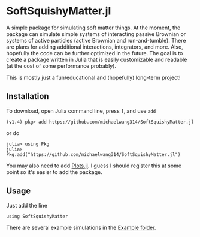 # SoftSquishyMatter.jl
A simple package for simulating soft matter things.  At the moment, the package can simulate simple systems of interacting passive Brownian or systems of active particles (active Brownian and run-and-tumble).  There are plans for adding additional interactions, integrators, and more.  Also, hopefully the code can be further optimized in the future.  The goal is to create a package written in Julia that is easily customizable and readable (at the cost of some performance probably).

This is mostly just a fun/educational and (hopefully) long-term project!

## Installation
To download, open Julia command line, press `]`, and use `add`
```
(v1.4) pkg> add https://github.com/michaelwang314/SoftSquishyMatter.jl
```
or do
```
julia> using Pkg
julia> Pkg.add("https://github.com/michaelwang314/SoftSquishyMatter.jl")
```
You may also need to add [Plots.jl](http://docs.juliaplots.org/latest/).  I guess I should register this at some point so it's easier to add the package.

## Usage
Just add the line
```
using SoftSquishyMatter
```
There are several example simulations in the [Example folder](https://github.com/michaelwang314/SoftSquishyMatter.jl/tree/master/Examples).
